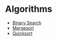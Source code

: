 # Algorithms

* [Binary Search](https://github.com/MananKGarg/Algorithms/blob/main/Binary%20Search.py)
* [Mergesort](https://github.com/MananKGarg/Algorithms/blob/main/mergesort.py)
* [Quicksort](https://github.com/MananKGarg/Algorithms/blob/main/quicksort.py)
